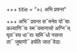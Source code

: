 +++
title = "०८ अभि प्रवन्त"

+++
अभि᳓ प्रवन्त स᳓मनेव यो᳓षाः  
कल्याणि᳓यः स्म᳓यमानासो अग्नि᳓म्  
घृत᳓स्य धा᳓राः समि᳓धो नसन्त  
ता᳓ जुषाणो᳓ हर्यति जात᳓वेदाः
